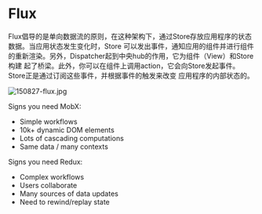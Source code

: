 

# Flux

Flux倡导的是单向数据流的原则，在这种架构下，通过Store存放应用程序的状态数据。当应用状态发生变化时，Store 可以发出事件，通知应用的组件并进行组件的重新渲染。另外，Dispatcher起到中央hub的作用，它为组件（View）和Store构建 起了桥梁。此外，你可以在组件上调用action，它会向Store发起事件。Store正是通过订阅这些事件，并根据事件的触发来改变 应用程序的内部状态的。


![150827-flux.jpg](http://cc.cocimg.com/api/uploads/20150902/1441160534608355.jpg)


Signs you need MobX:
* Simple workflows
* 10k+ dynamic DOM elements
* Lots of cascading computations
* Same data / many contexts


Signs you need Redux:
* Complex workflows
* Users collaborate
* Many sources of data updates
* Need to rewind/replay state
